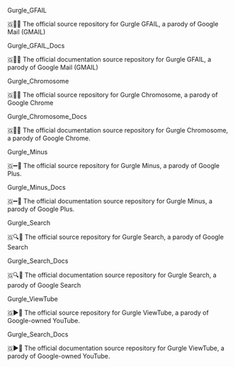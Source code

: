
Gurgle_GFAIL

🇬📧️💾️ The official source repository for Gurgle GFAIL, a parody of Google Mail (GMAIL)

Gurgle_GFAIL_Docs

🇬📧️📖️ The official documentation source repository for Gurgle GFAIL, a parody of Google Mail (GMAIL)

Gurgle_Chromosome

🇬🔴️💾️ The official source repository for Gurgle Chromosome, a parody of Google Chrome

Gurgle_Chromosome_Docs

🇬🔴️📖️ The official documentation source repository for Gurgle Chromosome, a parody of Google Chrome.

Gurgle_Minus

🇬➖️💾️ The official source repository for Gurgle Minus, a parody of Google Plus.

Gurgle_Minus_Docs

🇬➖️📖️ The official documentation source repository for Gurgle Minus, a parody of Google Plus.

Gurgle_Search

🇬🔍️💾️ The official source repository for Gurgle Search, a parody of Google Search

Gurgle_Search_Docs

🇬🔍️📖️ The official documentation source repository for Gurgle Search, a parody of Google Search

Gurgle_ViewTube

🇬▶️💾️ The official source repository for Gurgle ViewTube, a parody of Google-owned YouTube.

Gurgle_Search_Docs

🇬▶️📖️ The official documentation source repository for Gurgle ViewTube, a parody of Google-owned YouTube.

